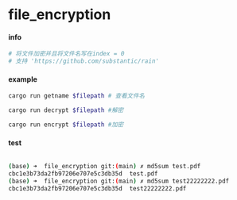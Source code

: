 # file_encryption



#### info

```bash
# 将文件加密并且将文件名写在index = 0
# 支持 'https://github.com/substantic/rain' 
```


#### example


```bash
cargo run getname $filepath # 查看文件名

cargo run decrypt $filepath #解密

cargo run encrypt $filepath #加密

```



#### test

```bash

(base) ➜  file_encryption git:(main) ✗ md5sum test.pdf 
cbc1e3b73da2fb97206e707e5c3db35d  test.pdf
(base) ➜  file_encryption git:(main) ✗ md5sum test22222222.pdf 
cbc1e3b73da2fb97206e707e5c3db35d  test22222222.pdf

```